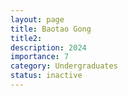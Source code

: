 ```yaml
---
layout: page
title: Baotao Gong
title2: 
description: 2024
importance: 7
category: Undergraduates
status: inactive
---
```



